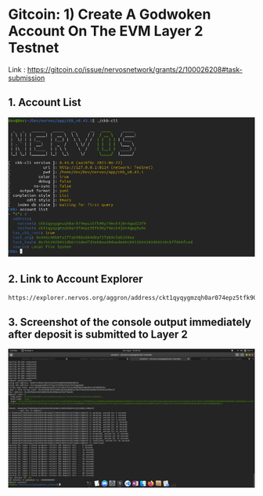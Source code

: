 # Gitcoin: 1) Create A Godwoken Account On The EVM Layer 2 Testnet

Link : https://gitcoin.co/issue/nervosnetwork/grants/2/100026208#task-submission

## 1. Account List

![Alt text](account-list.png "Account List")


## 2. Link to Account Explorer

```
https://explorer.nervos.org/aggron/address/ckt1qyqygmzqh0ar074epz5tfk90y74eck4j6n4qpg5w9e
```

## 3. Screenshot of the console output immediately after deposit is submitted to Layer 2

![Alt text](deposit-submit.png "Deposit Ack")
